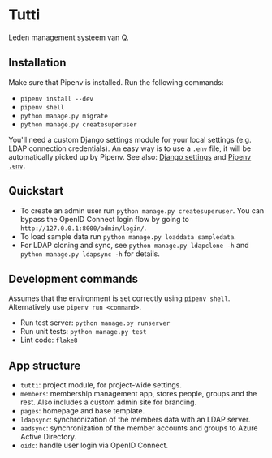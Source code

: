 # Tutti

Leden management systeem van Q.

## Installation

Make sure that Pipenv is installed. Run the following commands:

* `pipenv install --dev`
* `pipenv shell`
* `python manage.py migrate`
* `python manage.py createsuperuser`

You'll need a custom Django settings module for your local settings (e.g. LDAP
connection credentials). An easy way is to use a `.env` file, it will be
automatically picked up by Pipenv. See also:
[Django settings](https://docs.djangoproject.com/en/3.0/topics/settings/) and
[Pipenv `.env`](https://pipenv.pypa.io/en/latest/advanced/#automatic-loading-of-env).

## Quickstart

* To create an admin user run `python manage.py createsuperuser`. You can bypass
  the OpenID Connect login flow by going to `http://127.0.0.1:8000/admin/login/`.
* To load sample data run `python manage.py loaddata sampledata`.
* For LDAP cloning and sync, see `python manage.py ldapclone -h` and `python
  manage.py ldapsync -h` for details.

## Development commands

Assumes that the environment is set correctly using `pipenv shell`.
Alternatively use `pipenv run <command>`.

* Run test server: `python manage.py runserver`
* Run unit tests: `python manage.py test`
* Lint code: `flake8`


## App structure

* `tutti`: project module, for project-wide settings.
* `members`: membership management app, stores people, groups and the rest.
  Also includes a custom admin site for branding.
* `pages`: homepage and base template.
* `ldapsync`: synchronization of the members data with an LDAP server.
* `aadsync`: synchronization of the member accounts and groups to Azure Active Directory.
* `oidc`: handle user login via OpenID Connect.
